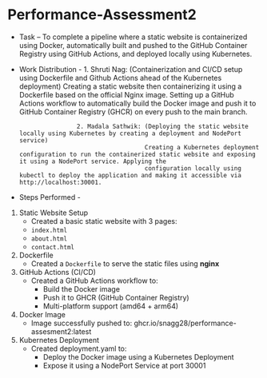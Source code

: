 # Performance-Assessment2

* Task – To complete a pipeline where a static website is containerized using Docker, automatically built and pushed to the GitHub Container Registry using GitHub Actions, and deployed locally 
       using Kubernetes.

* Work Distribution - 1. Shruti Nag: (Containerization and CI/CD setup using Dockerfile and Github Actions ahead of the Kubernetes deployment)
                                     Creating a static website then containerizing it using a Dockerfile based on the official Nginx image. Setting up a GitHub Actions workflow to automatically 
                                     build the Docker image and push it to GitHub Container Registry (GHCR) on every push to the main branch. 
                                   
                      2. Madala Sathwik: (Deploying the static website locally using Kubernetes by creating a deployment and NodePort service)
                                         Creating a Kubernetes deployment configuration to run the containerized static website and exposing it using a NodePort service. Applying the 
                                         configuration locally using kubectl to deploy the application and making it accessible via http://localhost:30001. 

* Steps Performed -

1. Static Website Setup
   - Created a basic static website with 3 pages:
   - `index.html`
   - `about.html`
   - `contact.html`
2. Dockerfile
   - Created a `Dockerfile` to serve the static files using **nginx**
3. GitHub Actions (CI/CD)
   - Created a GitHub Actions workflow to:
       - Build the Docker image
       - Push it to GHCR (GitHub Container Registry)
       - Multi-platform support (amd64 + arm64)
4. Docker Image
   - Image successfully pushed to: ghcr.io/snagg28/performance-assesment2:latest
5. Kubernetes Deployment 
   - Created deployment.yaml to:
       - Deploy the Docker image using a Kubernetes Deployment
       - Expose it using a NodePort Service at port 30001


